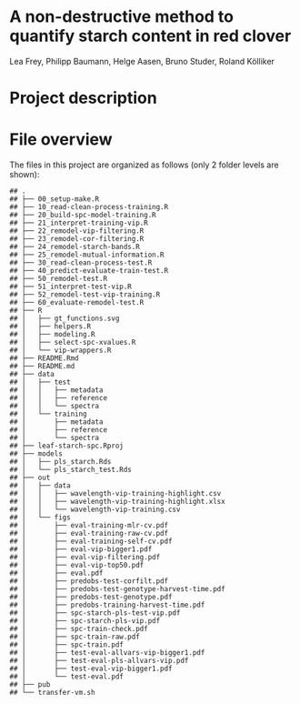 A non-destructive method to quantify starch content in red clover
================
Lea Frey, Philipp Baumann, Helge Aasen, Bruno Studer, Roland Kölliker

# Project description

# File overview

The files in this project are organized as follows (only 2 folder levels
are shown):

    ## .
    ## ├── 00_setup-make.R
    ## ├── 10_read-clean-process-training.R
    ## ├── 20_build-spc-model-training.R
    ## ├── 21_interpret-training-vip.R
    ## ├── 22_remodel-vip-filtering.R
    ## ├── 23_remodel-cor-filtering.R
    ## ├── 24_remodel-starch-bands.R
    ## ├── 25_remodel-mutual-information.R
    ## ├── 30_read-clean-process-test.R
    ## ├── 40_predict-evaluate-train-test.R
    ## ├── 50_remodel-test.R
    ## ├── 51_interpret-test-vip.R
    ## ├── 52_remodel-test-vip-training.R
    ## ├── 60_evaluate-remodel-test.R
    ## ├── R
    ## │   ├── gt_functions.svg
    ## │   ├── helpers.R
    ## │   ├── modeling.R
    ## │   ├── select-spc-xvalues.R
    ## │   └── vip-wrappers.R
    ## ├── README.Rmd
    ## ├── README.md
    ## ├── data
    ## │   ├── test
    ## │   │   ├── metadata
    ## │   │   ├── reference
    ## │   │   └── spectra
    ## │   └── training
    ## │       ├── metadata
    ## │       ├── reference
    ## │       └── spectra
    ## ├── leaf-starch-spc.Rproj
    ## ├── models
    ## │   ├── pls_starch.Rds
    ## │   └── pls_starch_test.Rds
    ## ├── out
    ## │   ├── data
    ## │   │   ├── wavelength-vip-training-highlight.csv
    ## │   │   ├── wavelength-vip-training-highlight.xlsx
    ## │   │   └── wavelength-vip-training.csv
    ## │   └── figs
    ## │       ├── eval-training-mlr-cv.pdf
    ## │       ├── eval-training-raw-cv.pdf
    ## │       ├── eval-training-self-cv.pdf
    ## │       ├── eval-vip-bigger1.pdf
    ## │       ├── eval-vip-filtering.pdf
    ## │       ├── eval-vip-top50.pdf
    ## │       ├── eval.pdf
    ## │       ├── predobs-test-corfilt.pdf
    ## │       ├── predobs-test-genotype-harvest-time.pdf
    ## │       ├── predobs-test-genotype.pdf
    ## │       ├── predobs-training-harvest-time.pdf
    ## │       ├── spc-starch-pls-test-vip.pdf
    ## │       ├── spc-starch-pls-vip.pdf
    ## │       ├── spc-train-check.pdf
    ## │       ├── spc-train-raw.pdf
    ## │       ├── spc-train.pdf
    ## │       ├── test-eval-allvars-vip-bigger1.pdf
    ## │       ├── test-eval-pls-allvars-vip.pdf
    ## │       ├── test-eval-vip-bigger1.pdf
    ## │       └── test-eval.pdf
    ## ├── pub
    ## └── transfer-vm.sh
